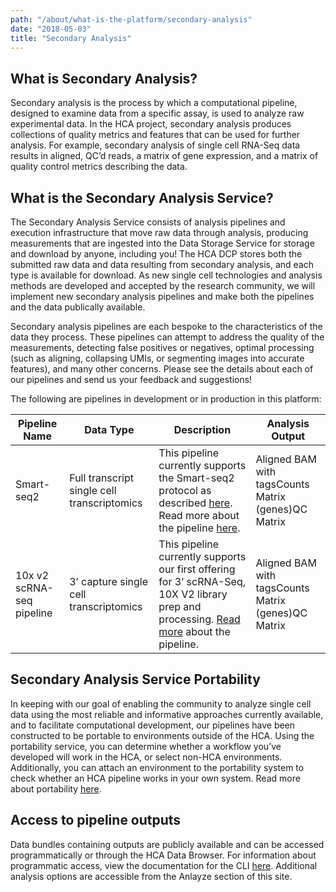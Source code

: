 ```yaml
---
path: "/about/what-is-the-platform/secondary-analysis"
date: "2018-05-03"
title: "Secondary Analysis"
---
```


## What is Secondary Analysis?
Secondary analysis is the process by which a computational pipeline, designed to examine data from a specific assay, is used to analyze raw experimental data. In the HCA project, secondary analysis produces collections of quality metrics and features that can be used for further analysis. For example, secondary analysis of single cell RNA-Seq data results in aligned, QC’d reads, a matrix of gene expression, and a matrix of quality control metrics describing the data.   

## What is the Secondary Analysis Service?
The Secondary Analysis Service consists of analysis pipelines and execution infrastructure that move raw data through analysis, producing measurements that are ingested into the Data Storage Service for storage and download by anyone, including you! The HCA DCP stores both the submitted raw data and data resulting from secondary analysis, and each type is available for download. As new single cell technologies and analysis methods are developed and accepted by the research community, we will implement new secondary analysis pipelines and make both the pipelines and the data publically available.

Secondary analysis pipelines are each bespoke to the characteristics of the data they process. These pipelines can attempt to address the quality of the measurements, detecting false positives or negatives, optimal processing (such as aligning, collapsing UMIs, or segmenting images into accurate features), and many other concerns. Please see the details about each of our pipelines and send us your feedback and suggestions!



The following are pipelines in development or in production in this platform:

| Pipeline Name | Data Type                                   | Description                                                                                                                            | Analysis Output                                     |
|------------------|---------------------------------------------|----------------------------------------------------------------------------------------------------------------------------------------|-----------------------------------------------------|
| Smart-seq2    | Full transcript single cell transcriptomics | This pipeline currently supports the Smart-seq2 protocol as described [here](https://www.nature.com/articles/nprot.2014.006). Read more about the pipeline [here](/learn/userguides/secondary-analysis/smart-seq2-workflow-in-detail).                              | Aligned BAM with tagsCounts Matrix (genes)QC Matrix |
| 10x v2 scRNA-seq pipeline | 3’ capture single cell transcriptomics      | This pipeline currently supports our first offering for 3’ scRNA-Seq, 10X V2 library prep and processing. [Read more](learn/userguides/secondary-analysis/optimus-prime-workflow-in-detail) about the pipeline. | Aligned BAM with tagsCounts Matrix (genes)QC Matrix |


## Secondary Analysis Service Portability
In keeping with our goal of enabling the community to analyze single cell data using the most reliable and informative approaches currently available, and to facilitate computational development, our pipelines have been constructed to be portable to environments outside of the HCA. Using the portability service, you can determine whether a workflow you’ve developed will work in the HCA, or select non-HCA environments. Additionally, you can attach an environment to the portability system to check whether an HCA pipeline works in your own system. Read more about portability [here](/learn/userguides/secondary-analysis/pipeline-portability).

## Access to pipeline outputs
Data bundles containing outputs are publicly available and can be accessed programmatically or through the HCA Data Browser. For information about programmatic access, view the documentation for the CLI [here](/learn/userguides/accessing-data/using-the-cli-to-access-data). Additional analysis options are accessible from the Anlayze section of this site.
